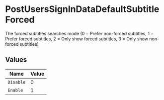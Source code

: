 # PostUsersSignInDataDefaultSubtitleForced

The forced subtitles searches mode (0 = Prefer non-forced subtitles, 1 = Prefer forced subtitles, 2 = Only show forced subtitles, 3 = Only show non-forced subtitles)


## Values

| Name      | Value     |
| --------- | --------- |
| `Disable` | 0         |
| `Enable`  | 1         |